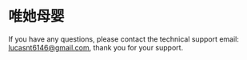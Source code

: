 # 唯她母婴



If you have any questions, please contact the technical support email: lucasnt6146@gmail.com, thank you for your support.
